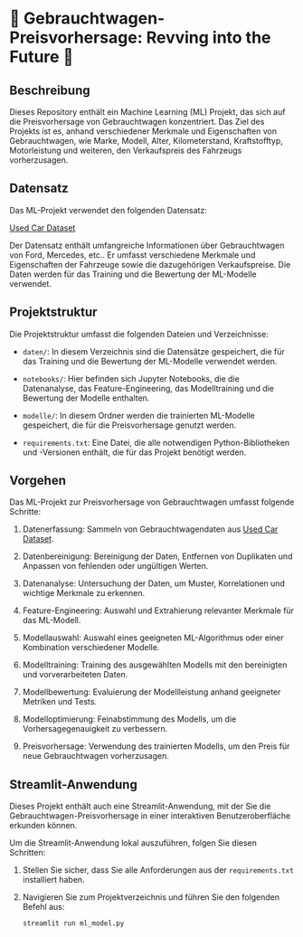 # 🚗 Gebrauchtwagen-Preisvorhersage: Revving into the Future 🏁

## Beschreibung

Dieses Repository enthält ein Machine Learning (ML) Projekt, das sich auf die Preisvorhersage von Gebrauchtwagen konzentriert. Das Ziel des Projekts ist es, anhand verschiedener Merkmale und Eigenschaften von Gebrauchtwagen, wie Marke, Modell, Alter, Kilometerstand, Kraftstofftyp, Motorleistung und weiteren, den Verkaufspreis des Fahrzeugs vorherzusagen.

## Datensatz

Das ML-Projekt verwendet den folgenden Datensatz:

[Used Car Dataset](https://www.kaggle.com/datasets/adityadesai13/used-car-dataset-ford-and-mercedes)

Der Datensatz enthält umfangreiche Informationen über Gebrauchtwagen von Ford, Mercedes, etc.. Er umfasst verschiedene Merkmale und Eigenschaften der Fahrzeuge sowie die dazugehörigen Verkaufspreise. Die Daten werden für das Training und die Bewertung der ML-Modelle verwendet.

## Projektstruktur

Die Projektstruktur umfasst die folgenden Dateien und Verzeichnisse:

- `daten/`: In diesem Verzeichnis sind die Datensätze gespeichert, die für das Training und die Bewertung der ML-Modelle verwendet werden.

- `notebooks/`: Hier befinden sich Jupyter Notebooks, die die Datenanalyse, das Feature-Engineering, das Modelltraining und die Bewertung der Modelle enthalten.

- `modelle/`: In diesem Ordner werden die trainierten ML-Modelle gespeichert, die für die Preisvorhersage genutzt werden.

- `requirements.txt`: Eine Datei, die alle notwendigen Python-Bibliotheken und -Versionen enthält, die für das Projekt benötigt werden.

## Vorgehen

Das ML-Projekt zur Preisvorhersage von Gebrauchtwagen umfasst folgende Schritte:

1. Datenerfassung: Sammeln von Gebrauchtwagendaten aus [Used Car Dataset](https://www.kaggle.com/datasets/adityadesai13/used-car-dataset-ford-and-mercedes).

2. Datenbereinigung: Bereinigung der Daten, Entfernen von Duplikaten und Anpassen von fehlenden oder ungültigen Werten.

3. Datenanalyse: Untersuchung der Daten, um Muster, Korrelationen und wichtige Merkmale zu erkennen.

4. Feature-Engineering: Auswahl und Extrahierung relevanter Merkmale für das ML-Modell.

5. Modellauswahl: Auswahl eines geeigneten ML-Algorithmus oder einer Kombination verschiedener Modelle.

6. Modelltraining: Training des ausgewählten Modells mit den bereinigten und vorverarbeiteten Daten.

7. Modellbewertung: Evaluierung der Modellleistung anhand geeigneter Metriken und Tests.

8. Modelloptimierung: Feinabstimmung des Modells, um die Vorhersagegenauigkeit zu verbessern.

9. Preisvorhersage: Verwendung des trainierten Modells, um den Preis für neue Gebrauchtwagen vorherzusagen.

## Streamlit-Anwendung

Dieses Projekt enthält auch eine Streamlit-Anwendung, mit der Sie die Gebrauchtwagen-Preisvorhersage in einer interaktiven Benutzeroberfläche erkunden können. 

Um die Streamlit-Anwendung lokal auszuführen, folgen Sie diesen Schritten:

1. Stellen Sie sicher, dass Sie alle Anforderungen aus der `requirements.txt` installiert haben.
2. Navigieren Sie zum Projektverzeichnis und führen Sie den folgenden Befehl aus:

   ```bash
   streamlit run ml_model.py

